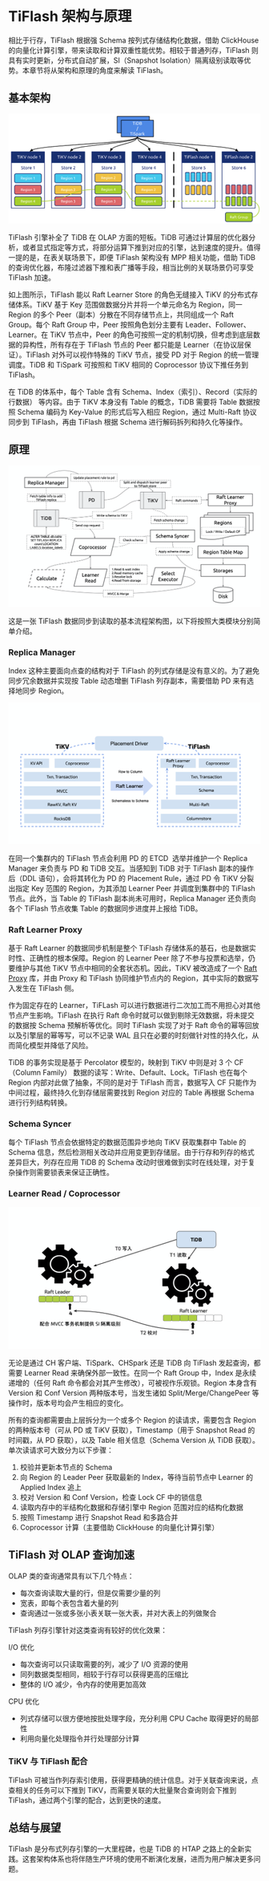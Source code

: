 # TiFlash 架构与原理
相比于行存，TiFlash 根据强 Schema 按列式存储结构化数据，借助 ClickHouse 的向量化计算引擎，带来读取和计算双重性能优势。相较于普通列存，TiFlash 则具有实时更新，分布式自动扩展，SI（Snapshot Isolation）隔离级别读取等优势。本章节将从架构和原理的角度来解读 TiFlash。

## 基本架构
![1.png](/res/session1/chapter9/tiflash-architecture/1.png)

TiFlash 引擎补全了 TiDB 在 OLAP 方面的短板。TiDB 可通过计算层的优化器分析，或者显式指定等方式，将部分运算下推到对应的引擎，达到速度的提升。值得一提的是，在表关联场景下，即便 TiFlash 架构没有 MPP 相关功能，借助 TiDB 的查询优化器，布隆过滤器下推和表广播等手段，相当比例的关联场景仍可享受 TiFlash 加速。

如上图所示，TiFlash 能以 Raft Learner Store 的角色无缝接入 TiKV 的分布式存储体系。TiKV 基于 Key 范围做数据分片并将一个单元命名为 Region，同一 Region 的多个 Peer（副本）分散在不同存储节点上，共同组成一个 Raft Group。每个 Raft Group 中，Peer 按照角色划分主要有 Leader、Follower、Learner。在 TiKV 节点中，Peer 的角色可按照一定的机制切换，但考虑到底层数据的异构性，所有存在于 TiFlash 节点的 Peer 都只能是 Learner（在协议层保证）。TiFlash 对外可以视作特殊的 TiKV 节点，接受 PD 对于 Region 的统一管理调度。TiDB 和 TiSpark 可按照和 TiKV 相同的 Coprocessor 协议下推任务到 TiFlash。

在 TiDB 的体系中，每个 Table 含有 Schema、Index（索引）、Record（实际的行数据） 等内容。由于 TiKV 本身没有 Table 的概念，TiDB 需要将 Table 数据按照 Schema 编码为 Key-Value 的形式后写入相应 Region，通过 Multi-Raft 协议同步到 TiFlash，再由 TiFlash 根据 Schema 进行解码拆列和持久化等操作。

## 原理
![2.png](/res/session1/chapter9/tiflash-architecture/2.png)

这是一张 TiFlash 数据同步到读取的基本流程架构图，以下将按照大类模块分别简单介绍。

### Replica Manager
Index 这种主要面向点查的结构对于 TiFlash 的列式存储是没有意义的。为了避免同步冗余数据并实现按 Table 动态增删 TiFlash 列存副本，需要借助 PD 来有选择地同步 Region。

![3.png](/res/session1/chapter9/tiflash-architecture/3.png)

在同一个集群内的 TiFlash 节点会利用 PD 的 ETCD  选举并维护一个 Replica Manager 来负责与 PD 和 TiDB 交互。当感知到 TiDB 对于 TiFlash 副本的操作后（DDL 语句），会将其转化为 PD 的 Placement Rule，通过 PD 令 TiKV 分裂出指定 Key 范围的 Region，为其添加 Learner Peer 并调度到集群中的 TiFlash 节点。此外，当 Table 的 TiFlash 副本尚未可用时，Replica Manager 还负责向各个 TiFlash 节点收集 Table 的数据同步进度并上报给 TiDB。

### Raft Learner Proxy
基于 Raft Learner 的数据同步机制是整个 TiFlash 存储体系的基石，也是数据实时性、正确性的根本保障。Region 的 Learner Peer 除了不参与投票和选举，仍要维护与其他 TiKV 节点中相同的全套状态机。因此，TiKV 被改造成了一个 [Raft Proxy](https://github.com/solotzg/tikv/tree/tiflash-proxy-master) 库，并由 Proxy 和 TiFlash 协同维护节点内的 Region，其中实际的数据写入发生在 TiFlash 侧。

作为固定存在的 Learner，TiFLash 可以进行数据进行二次加工而不用担心对其他节点产生影响。TiFlash 在执行 Raft 命令时就可以做到剔除无效数据，将未提交的数据按 Schema 预解析等优化。同时 TiFlash 实现了对于 Raft 命令的幂等回放以及引擎层的幂等写，可以不记录 WAL 且只在必要的时刻做针对性的持久化，从而简化模型并降低了风险。

TiDB 的事务实现是基于 Percolator 模型的，映射到 TiKV 中则是对 3 个 CF（Column Family） 数据的读写：Write、Default、Lock。TiFlash 也在每个 Region 内部对此做了抽象，不同的是对于 TiFlash 而言，数据写入 CF 只能作为中间过程，最终持久化到存储层需要找到 Region 对应的 Table 再根据 Schema 进行行列结构转换。

### Schema Syncer
每个 TiFlash 节点会依据特定的数据范围异步地向 TiKV 获取集群中 Table 的 Schema 信息，然后检测相关改动并应用变更到存储层。由于行存和列存的格式差异巨大，列存在应用 TiDB 的 Schema 改动时很难做到实时在线处理，对于复杂操作则需要锁表来保证正确性。

### Learner Read / Coprocessor
![4.png](/res/session1/chapter9/tiflash-architecture/4.png)

无论是通过 CH 客户端、TiSpark、CHSpark 还是 TiDB 向 TiFlash 发起查询，都需要 Learner Read 来确保外部一致性。在同一个 Raft Group 中，Index 是永续递增的（任何 Raft 命令都会对其产生修改），可被视作乐观锁。Region 本身含有 Version 和 Conf Version 两种版本号，当发生诸如 Split/Merge/ChangePeer 等操作时，版本号均会产生相应的变化。

所有的查询都需要由上层拆分为一个或多个 Region 的读请求，需要包含 Region 的两种版本号（可从 PD 或 TiKV 获取），Timestamp（用于 Snapshot Read 的时间戳，从 PD 获取），以及 Table 相关信息（Schema Version 从 TiDB 获取）。单次读请求可大致分为以下步骤：

1. 校验并更新本节点的 Schema
2. 向 Region 的 Leader Peer 获取最新的 Index，等待当前节点中 Learner 的 Applied Index 追上
3. 校对 Version 和 Conf Version，检查 Lock CF 中的锁信息
4. 读取内存中的半结构化数据和存储引擎中 Region 范围对应的结构化数据
5. 按照 Timestamp 进行 Snapshot Read 和多路合并
6. Coprocessor 计算（主要借助 ClickHouse 的向量化计算引擎）

## TiFlash 对 OLAP 查询加速
OLAP 类的查询通常具有以下几个特点：

* 每次查询读取大量的行，但是仅需要少量的列
* 宽表，即每个表包含着大量的列
* 查询通过一张或多张小表关联一张大表，并对大表上的列做聚合

TiFlash 列存引擎针对这类查询有较好的优化效果：

I/O 优化

* 每次查询可以只读取需要的列，减少了 I/O 资源的使用
* 同列数据类型相同，相较于行存可以获得更高的压缩比
* 整体的 I/O 减少，令内存的使用更加高效

CPU 优化

* 列式存储可以很方便地按批处理字段，充分利用 CPU Cache 取得更好的局部性
* 利用向量化处理指令并行处理部分计算
 
### TiKV 与 TiFlash 配合
TiFlash 可被当作列存索引使用，获得更精确的统计信息。对于关联查询来说，点查相关的任务可以下推到 TiKV，而需要关联的大批量聚合查询则会下推到TiFlash，通过两个引擎的配合，达到更快的速度。

## 总结与展望

TiFlash 是分布式列存引擎的一大里程碑，也是 TiDB 的 HTAP 之路上的全新实践。这套架构体系也将伴随生产环境的使用不断演化发展，进而为用户解决更多问题。
